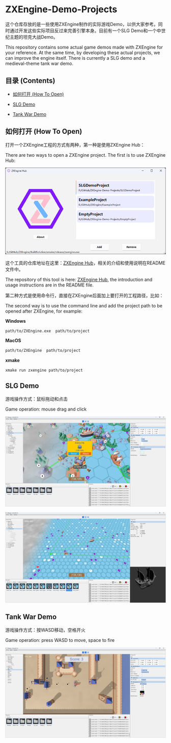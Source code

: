 # ZXEngine-Demo-Projects
这个仓库存放的是一些使用ZXEngine制作的实际游戏Demo，以供大家参考。同时通过开发这些实际项目反过来完善引擎本身。目前有一个SLG Demo和一个中世纪主题的坦克大战Demo。

This repository contains some actual game demos made with ZXEngine for your reference. At the same time, by developing these actual projects, we can improve the engine itself. There is currently a SLG demo and a medieval-theme tank war demo.

## 目录 (Contents)

- [如何打开 (How To Open)](#如何打开-how-to-open)

- [SLG Demo](#slg-demo)

- [Tank War Demo](#tank-war-demo)

## 如何打开 (How To Open)

打开一个ZXEngine工程的方式有两种，第一种是使用ZXEngine Hub：

There are two ways to open a ZXEngine project. The first is to use ZXEngine Hub:

![](https://github.com/AshenvaleZX/ZXEngine-Hub/blob/main/Documents/preview0.png)

这个工具的仓库地址在这里：[ZXEngine Hub](https://github.com/AshenvaleZX/ZXEngine-Hub)，相关的介绍和使用说明在README文件中。

The repository of this tool is here: [ZXEngine Hub](https://github.com/AshenvaleZX/ZXEngine-Hub), the introduction and usage instructions are in the README file.

第二种方式是使用命令行，直接在ZXEngine后面加上要打开的工程路径，比如：

The second way is to use the command line and add the project path to be opened after ZXEngine, for example:

**Windows**

```shell
path/to/ZXEngine.exe  path/to/project
```

**MacOS**

```sh
path/to/ZXEngine  path/to/project
```

**xmake**

```shell
xmake run zxengine path/to/project
```

## SLG Demo

游戏操作方式：鼠标拖动和点击

Game operation: mouse drag and click

![](Documents/SLGDemo.jpg)

![](Documents/SLGDemo1.png)

## Tank War Demo

游戏操作方式：按WASD移动，空格开火

Game operation: press WASD to move, space to fire

![](Documents/TankWarDemo.jpg)
